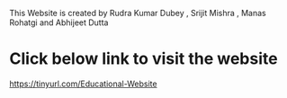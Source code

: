 This Website is created by Rudra Kumar Dubey , Srijit Mishra , Manas Rohatgi and Abhijeet Dutta

# Click below link to visit the website

https://tinyurl.com/Educational-Website
